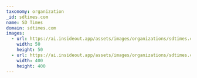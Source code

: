 ```yaml
---
taxonomy: organization
_id: sdtimes.com
name: SD Times
domain: sdtimes.com
images:
  - url: https://ai.insideout.app/assets/images/organizations/sdtimes.com-50x50.jpg
    width: 50
    height: 50
  - url: https://ai.insideout.app/assets/images/organizations/sdtimes.com-400x400.jpg
    width: 400
    height: 400
---
```

